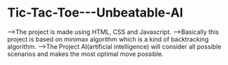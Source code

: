 # Tic-Tac-Toe---Unbeatable-AI
-->The project is made using HTML, CSS and Javascript.
-->Basically this project is based on minimax algorithm which is a kind of backtracking algorithm.
-->The Project AI(artificial intelligence) will consider all possible scenarios and makes the most optimal move possible.
